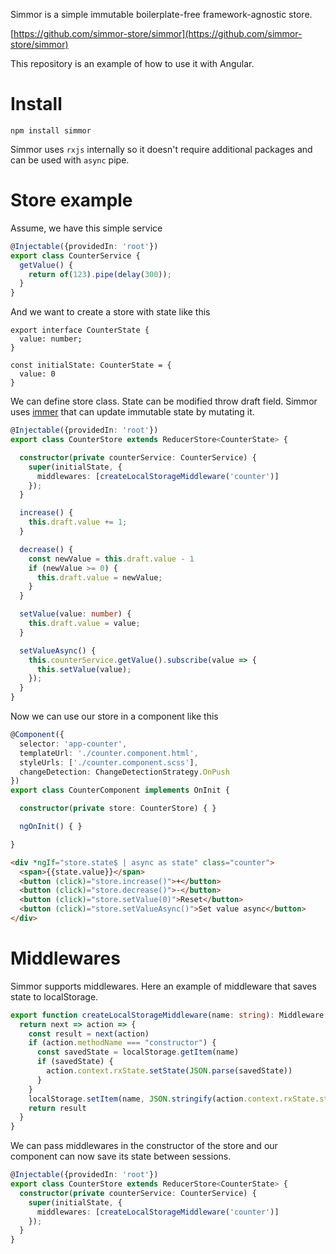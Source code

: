 Simmor is a simple immutable boilerplate-free framework-agnostic store. 

[https://github.com/simmor-store/simmor](https://github.com/simmor-store/simmor)

This repository is an example of how to use it with Angular.

# Install
```
npm install simmor
```
Simmor uses `rxjs` internally so it doesn't require additional packages and can be used with `async` pipe.

# Store example
Assume, we have this simple service
```ts
@Injectable({providedIn: 'root'})
export class CounterService {
  getValue() {
    return of(123).pipe(delay(300));
  }
}
```
And we want to create a store with state like this
```
export interface CounterState {
  value: number;
}

const initialState: CounterState = {
  value: 0
}
```

We can define store class. State can be modified throw draft field. Simmor uses [immer](https://github.com/immerjs/immer) that can update immutable state by mutating it.

```ts
@Injectable({providedIn: 'root'})
export class CounterStore extends ReducerStore<CounterState> {

  constructor(private counterService: CounterService) {
    super(initialState, {
      middlewares: [createLocalStorageMiddleware('counter')]
    });
  }

  increase() {
    this.draft.value += 1;
  }

  decrease() {
    const newValue = this.draft.value - 1
    if (newValue >= 0) {
      this.draft.value = newValue;
    }
  }

  setValue(value: number) {
    this.draft.value = value;
  }

  setValueAsync() {
    this.counterService.getValue().subscribe(value => {
      this.setValue(value);
    });
  }
}

```

Now we can use our store in a component like this

```ts
@Component({
  selector: 'app-counter',
  templateUrl: './counter.component.html',
  styleUrls: ['./counter.component.scss'],
  changeDetection: ChangeDetectionStrategy.OnPush
})
export class CounterComponent implements OnInit {

  constructor(private store: CounterStore) { }

  ngOnInit() { }

}

```
```html
<div *ngIf="store.state$ | async as state" class="counter">
  <span>{{state.value}}</span>
  <button (click)="store.increase()">+</button>
  <button (click)="store.decrease()">-</button>
  <button (click)="store.setValue(0)">Reset</button>
  <button (click)="store.setValueAsync()">Set value async</button>
</div>
```
# Middlewares
Simmor supports middlewares. Here an example of middleware that saves state to localStorage.
```ts
export function createLocalStorageMiddleware(name: string): Middleware {
  return next => action => {
    const result = next(action)
    if (action.methodName === "constructor") {
      const savedState = localStorage.getItem(name)
      if (savedState) {
        action.context.rxState.setState(JSON.parse(savedState))
      }
    }
    localStorage.setItem(name, JSON.stringify(action.context.rxState.state))
    return result
  }
}
```

We can pass middlewares in the constructor of the store and our component can now save its state between sessions.

```ts
@Injectable({providedIn: 'root'})
export class CounterStore extends ReducerStore<CounterState> {
  constructor(private counterService: CounterService) {
    super(initialState, {
      middlewares: [createLocalStorageMiddleware('counter')]
    });
  }
}
```

